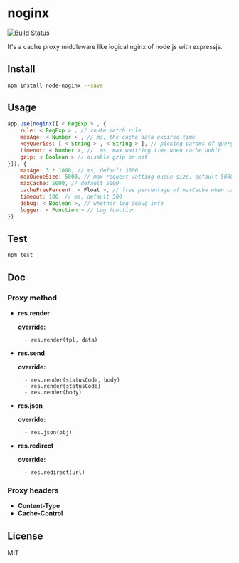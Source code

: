 # noginx
[![Build Status](https://travis-ci.org/switer/noginx.svg?branch=master)](https://travis-ci.org/switer/noginx)

It's a cache proxy middleware like logical nginx of node.js with expressjs.

## Install

```bash
npm install node-noginx --save
```

## Usage

```js
app.use(noginx([ < RegExp > , {
    rule: < RegExp > , // route match rule
    maxAge: < Number > , // ms, the cache data expired time
    keyQueries: [ < String > , < String > ], // picking params of query as cache-key
    timeout: < Number >, //  ms, max waitting time when cache unhit
    gzip: < Boolean > // disable gzip or not
}]), {
    maxAge: 3 * 1000, // ms, default 3000
    maxQueueSize: 5000, // max request watting queue size, default 5000, it will responce 503 when queue is full 
    maxCache: 5000, // default 5000
    cacheFreePercent: < Float >, // free percentage of maxCache when cache is overflow 
    timeout: 100, // ms, default 500
    debug: < Boolean >, // whether log debug info
    logger: < Function > // Log function
})
```

## Test

```bash
npm test
```

## Doc

### Proxy method

* **res.render**

	**override:** 

		- res.render(tpl, data)

* **res.send**

	**override:** 

		- res.render(statusCode, body)
		- res.render(statusCode)
		- res.render(body)

* **res.json**

    **override:** 

		- res.json(obj)

* **res.redirect**

    **override:** 
    
        - res.redirect(url)

### Proxy headers

* **Content-Type**
* **Cache-Control**

## License

MIT
